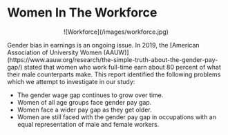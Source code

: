 # Women In The Workforce

<p align="center">
  ![Workforce](/images/workforce.jpg)
</p>
Gender bias in earnings is an ongoing issue. In 2019, the [American Association of University Women (AAUW)](https://www.aauw.org/research/the-simple-truth-about-the-gender-pay-gap/) stated that women who work full-time earn about 80 percent of what their male counterparts make. This report identified the following problems which we attempt to investigate in our study:

* The gender wage gap continues to grow over time.
* Women of all age groups face gender pay gap.
* Women face a wider pay gap as they get older.
* Women are still faced with the gender pay gap in occupations with an equal representation of male and female workers.
